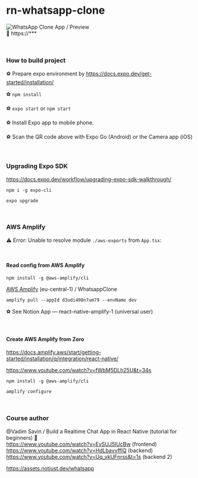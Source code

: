 # rn-whatsapp-clone

![WhatsApp Clone App / Preview](./images/app-preview.gif)<br>
🎥 https://***

<br>

### How to build project

⚽️ Prepare expo environment by https://docs.expo.dev/get-started/installation/

⚽️ `npm install`

⚽️ `expo start` or `npm start`

⚽️ Install Expo app to mobile phone.

⚽️ Scan the QR code above with Expo Go (Android) or the Camera app (iOS)

<br>

### Upgrading Expo SDK

https://docs.expo.dev/workflow/upgrading-expo-sdk-walkthrough/

`npm i -g expo-cli`

`expo upgrade`

<br>

### AWS Amplify

⚠️ Error: Unable to resolve module `./aws-exports` from `App.tsx`:

<br>

#### Read config from AWS Amplify

`npm install -g @aws-amplify/cli`

[AWS Amplify](https://console.aws.amazon.com/) (eu-central-1) / WhatsappClone

`amplify pull --appId d3udi498n7um79 --envName dev`

⚽️ See Notion App — react-native-amplify-1 (universal user)

<br>

#### Create AWS Amplify from Zero

https://docs.amplify.aws/start/getting-started/installation/q/integration/react-native/

https://www.youtube.com/watch?v=fWbM5DLh25U&t=34s

`npm install -g @aws-amplify/cli`

`amplify configure`

<br>

### Сourse author

@Vadim Savin / Build a Realtime Chat App in React Native (tutorial for beginners) 🔴<br>
https://www.youtube.com/watch?v=EvSUJ5lUcBw (frontend)<br>
https://www.youtube.com/watch?v=HdLbavvfflQ (backend)<br>
https://www.youtube.com/watch?v=Uq_vkUFnrss&t=1s (backend 2)

https://assets.notjust.dev/whatsapp

<br>